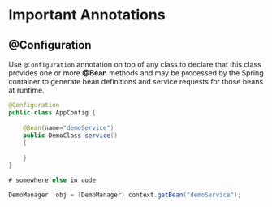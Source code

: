 # Important Annotations

## @Configuration

Use `@Configuration` annotation on top of any class to declare that this class provides one or more **@Bean** methods and may be processed by the Spring container to generate bean definitions and service requests for those beans at runtime.

```java
@Configuration
public class AppConfig {
 
    @Bean(name="demoService")
    public DemoClass service() 
    {
        
    }
}

# somewhere else in code

DemoManager  obj = (DemoManager) context.getBean("demoService");
```







